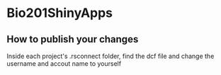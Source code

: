 # Bio201ShinyApps

## How to publish your changes

Inside each project's .rsconnect folder, find the dcf file and change the username and accout name to yourself
